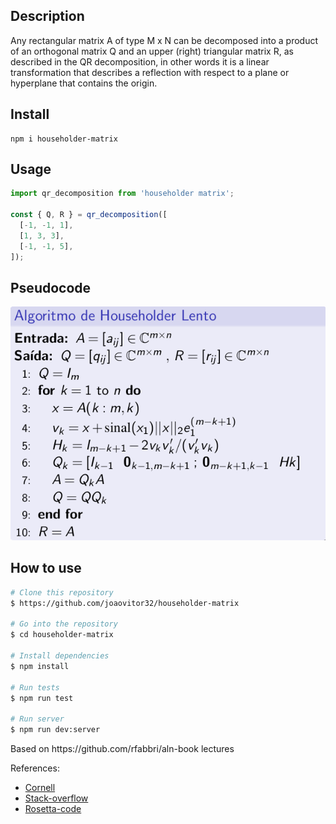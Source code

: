 <div>

## Description

<p>
Any rectangular matrix A of type M x N can be decomposed into a product of an orthogonal matrix Q and an upper (right) triangular matrix R, as described in the QR decomposition, in other words it is a linear transformation that describes a reflection with respect to a plane or hyperplane that contains the origin.
</p>
  
## Install
  
``` 
npm i householder-matrix
``` 

## Usage
```typescript
import qr_decomposition from 'householder matrix';

const { Q, R } = qr_decomposition([
  [-1, -1, 1],
  [1, 3, 3],
  [-1, -1, 5],
]); 
``` 
  
## Pseudocode

![Alt text](demo/demo.png)

## How to use

```bash
# Clone this repository
$ https://github.com/joaovitor32/householder-matrix

# Go into the repository
$ cd householder-matrix

# Install dependencies
$ npm install

# Run tests
$ npm run test

# Run server
$ npm run dev:server
```

<p>Based on https://github.com/rfabbri/aln-book lectures</p>

<p>References:</p>

- [Cornell](https://www.cs.cornell.edu/~bindel/class/cs6210-f12/notes/lec16.pdf)
- [Stack-overflow](https://stackoverflow.com/questions/509211/understanding-slice-notation)
- [Rosetta-code](https://rosettacode.org/wiki/QR_decomposition#Python)

</div>

